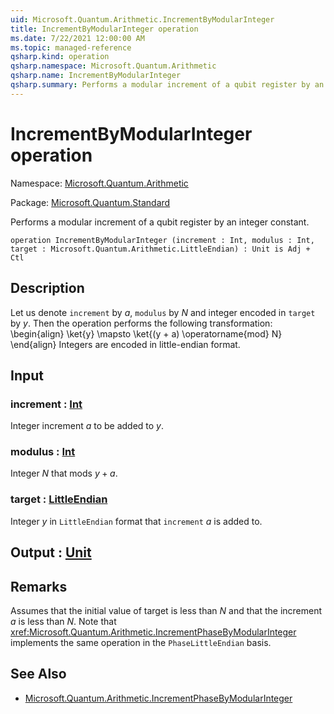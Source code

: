 ```yaml
---
uid: Microsoft.Quantum.Arithmetic.IncrementByModularInteger
title: IncrementByModularInteger operation
ms.date: 7/22/2021 12:00:00 AM
ms.topic: managed-reference
qsharp.kind: operation
qsharp.namespace: Microsoft.Quantum.Arithmetic
qsharp.name: IncrementByModularInteger
qsharp.summary: Performs a modular increment of a qubit register by an integer constant.
---
```


# IncrementByModularInteger operation

Namespace: [Microsoft.Quantum.Arithmetic](xref:Microsoft.Quantum.Arithmetic)

Package: [Microsoft.Quantum.Standard](https://nuget.org/packages/Microsoft.Quantum.Standard)


Performs a modular increment of a qubit register by an integer constant.

```qsharp
operation IncrementByModularInteger (increment : Int, modulus : Int, target : Microsoft.Quantum.Arithmetic.LittleEndian) : Unit is Adj + Ctl
```


## Description

Let us denote `increment` by $a$, `modulus` by $N$ and integer encoded in `target` by $y$.Then the operation performs the following transformation:\begin{align}\ket{y} \mapsto \ket{(y + a) \operatorname{mod} N}\end{align}Integers are encoded in little-endian format.

## Input

### increment : [Int](xref:microsoft.quantum.qsharp.valueliterals#int-literals)

Integer increment $a$ to be added to $y$.


### modulus : [Int](xref:microsoft.quantum.qsharp.valueliterals#int-literals)

Integer $N$ that mods $y + a$.


### target : [LittleEndian](xref:Microsoft.Quantum.Arithmetic.LittleEndian)

Integer $y$ in `LittleEndian` format that `increment` $a$ is added to.



## Output : [Unit](xref:microsoft.quantum.qsharp.valueliterals#unit-literal)



## Remarks

Assumes that the initial value of target is less than $N$and that the increment $a$ is less than $N$.Note that<xref:Microsoft.Quantum.Arithmetic.IncrementPhaseByModularInteger> implementsthe same operation in the `PhaseLittleEndian` basis.

## See Also

- [Microsoft.Quantum.Arithmetic.IncrementPhaseByModularInteger](xref:Microsoft.Quantum.Arithmetic.IncrementPhaseByModularInteger)